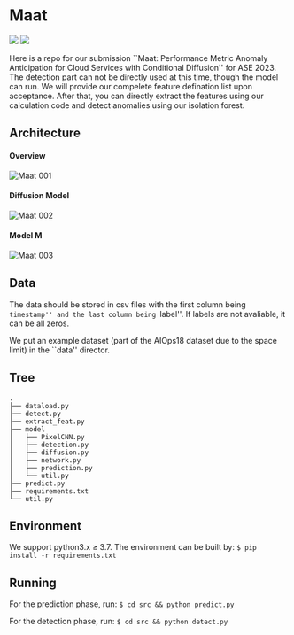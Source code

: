 # Maat

![](https://img.shields.io/badge/version-1.0-blue.svg) 
![](https://img.shields.io/badge/language-python-orange.svg)

Here is a repo for our submission ``Maat: Performance Metric Anomaly Anticipation for Cloud Services with Conditional Diffusion'' for ASE 2023.
The detection part can not be directly used at this time, though the model can run. We will provide our compelete feature defination list upon acceptance.
After that, you can directly extract the features using our calculation code and detect anomalies using our isolation forest.

## Architecture

#### Overview

![Maat 001](https://user-images.githubusercontent.com/112700133/216756546-635088cd-c61b-4fa7-88e6-6979eb8df4c3.jpeg)

#### Diffusion Model

![Maat 002](https://user-images.githubusercontent.com/112700133/216756574-f1f6d2a4-93ab-4fa2-a5be-106e5f9922d8.jpeg)

#### Model M

![Maat 003](https://user-images.githubusercontent.com/112700133/216756602-736d7dc2-9253-44e6-83ab-f13f8f188733.jpeg)

## Data
The data should be stored in csv files with the first column being ``timestamp'' and the last column being ``label''. If labels are not avaliable, it can be all zeros.

We put an example dataset (part of the AIOps18 dataset due to the space limit) in the ``data'' director.

## Tree
```
.
├── dataload.py
├── detect.py
├── extract_feat.py
├── model
│   ├── PixelCNN.py
│   ├── detection.py
│   ├── diffusion.py
│   ├── network.py
│   ├── prediction.py
│   └── util.py
├── predict.py
├── requirements.txt
└── util.py
```

## Environment
We support python3.x $\geq$ 3.7. The environment can be built by:
```$ pip install -r requirements.txt```

## Running
For the prediction phase, run:
```$ cd src && python predict.py```

For the detection phase, run:
```$ cd src && python detect.py```


